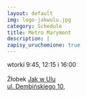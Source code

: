 ```yaml
---
layout: default
img: logo-jakwulu.jpg
category: Schedule
title: Metro Marymont
description: |
zapisy_uruchomione: true
---
```

wtorki 9:45, 12:15 i 16:00 <br/><br/>
Żłobek <a href="http://jakwulu.com.pl">Jak w Ulu</a><br/>
<a href="https://www.google.pl/maps/place/Dembi%C5%84skiego+10,+Warszawa/@52.2769863,20.9745461,17z/data=!3m1!4b1!4m5!3m4!1s0x471ecbe80c0037a9:0xe9f6fe58ca26a134!8m2!3d52.276983!4d20.9767401">ul. Dembińskiego 10</a>, <br/>


